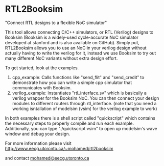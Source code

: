 # RTL2Booksim 

"Connect RTL designs to a flexible NoC simulator"

This tool allows connecting C/C++ simulators, or RTL (Verilog) designs to Booksim (Booksim is a widely-used cycle-accurate NoC simulator developed at stanford and is also available on GitHub).
Simply put, RTL2Booksim allows you to use an NoC in your verilog design without actually having to write the verilog for it, instead we use  Booksim to try out many different NoC variants without extra design effort.

To get started, look at the examples.

1. cpp_example: Calls functions like "send_flit" and "send_credit" to demonstrate how you can write a simple cpp simulator that communicates with Booksim.
2. verilog_example: Instantiates "rtl_interface.sv" which is basically a verilog wrapper for the Booksim NoC. You can then connect your design modules to different routers through rtl_interface.
(note that you need a working isntallation of modelsim (vsim) for the verilog example to work)

In both examples there is a shell script called "quickscript" which contains the necessary steps to properly compile and run each example.
Additionally, you can type "./quickscript vsim" to open up modelsim's wave window and debug your design.

For more information please visit http://www.eecg.utoronto.ca/~mohamed/rtl2booksim

and contact mohamed@eecg.utoronto.ca

